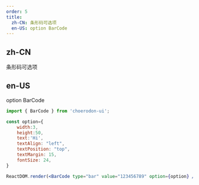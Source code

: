 ```yaml
---
order: 5
title:
  zh-CN: 条形码可选项
  en-US: option BarCode
---
```


## zh-CN

条形码可选项

## en-US

option BarCode

```jsx
import { BarCode } from 'choerodon-ui';

const option={
    width:3,
    height:50,
    text:'Hi',
    textAlign: "left",
    textPosition: "top",
    textMargin: 15,
    fontSize: 24,
}

ReactDOM.render(<BarCode type="bar" value="123456789" option={option} />, mountNode);
```
